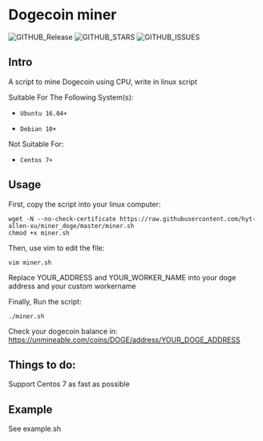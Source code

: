 # Dogecoin miner
![GITHUB_Release](https://img.shields.io/badge/release-v0.1-blue) ![GITHUB_STARS](https://img.shields.io/github/stars/hyt-allen-xu/miner_doge) ![GITHUB_ISSUES](	https://img.shields.io/github/issues/hyt-allen-xu/miner_doge)

## Intro

A script to mine Dogecoin using CPU, write in linux script

Suitable For The Following System(s):

- `Ubuntu 16.04+`

- `Debian 10+`

Not Suitable For:

- `Centos 7+`

## Usage

First, copy the script into your linux computer:

```
wget -N --no-check-certificate https://raw.githubusercontent.com/hyt-allen-xu/miner_doge/master/miner.sh 
chmod +x miner.sh
```

Then, use vim to edit the file:

```vim miner.sh```

Replace YOUR_ADDRESS and YOUR_WORKER_NAME into your doge address and your custom workername

Finally, Run the script:

```./miner.sh```

Check your dogecoin balance in: https://unmineable.com/coins/DOGE/address/YOUR_DOGE_ADDRESS

## Things to do:

Support Centos 7 as fast as possible

## Example

See example.sh
